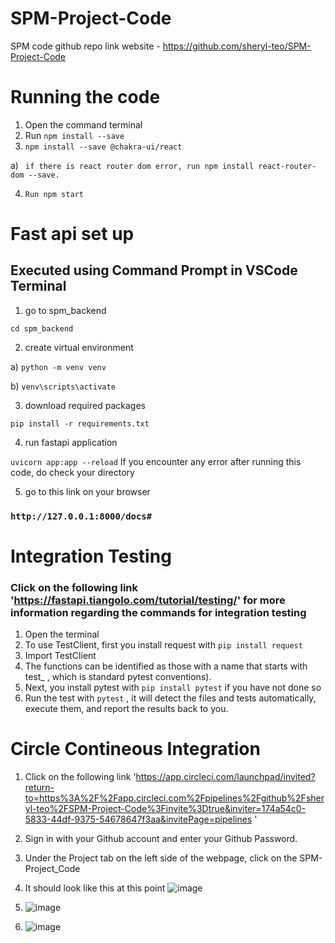 # SPM-Project-Code
SPM code 
github repo link website - https://github.com/sheryl-teo/SPM-Project-Code

# Running the code
1. Open the command terminal
2. Run ```npm install --save```
3. ```npm install --save @chakra-ui/react``` 

a) ``` if there is react router dom error, run npm install react-router-dom --save.``` 
  
4. ```Run npm start```

# Fast api set up
## Executed using Command Prompt in VSCode Terminal 
1. go to spm_backend

```cd spm_backend```

2. create virtual environment

a) ```python -m venv venv```

b) ```venv\scripts\activate```

3. download required packages

```pip install -r requirements.txt```

4. run fastapi application

```uvicorn app:app --reload```
If you encounter any error after running this code, do check your directory

5. go to this link on your browser
###  `http://127.0.0.1:8000/docs#` 

# Integration Testing
### Click on the following link 'https://fastapi.tiangolo.com/tutorial/testing/' for more information regarding the commands for integration testing
1. Open the terminal
2. To use TestClient, first you install request with ``` pip install request ```
3. Import TestClient 
4. The functions can be identified as those with a name that starts with test_ , which is standard pytest conventions).
5. Next, you install pytest with ``` pip install pytest ``` if you have not done so
6. Run the test with ``` pytest ``` , it will detect the files and tests automatically, execute them, and report the results back to you.

# Circle Contineous Integration
1. Click on the following link 'https://app.circleci.com/launchpad/invited?return-to=https%3A%2F%2Fapp.circleci.com%2Fpipelines%2Fgithub%2Fsheryl-teo%2FSPM-Project-Code%3Finvite%3Dtrue&inviter=174a54c0-5833-44df-9375-54678647f3aa&invitePage=pipelines ' 
2. Sign in with your Github account and enter your Github Password.
3. Under the Project tab on the left side of the webpage, click on the SPM-Project_Code
4.  It should look like this at this point ![image](https://user-images.githubusercontent.com/65134007/200111748-404dd7ee-238d-4587-a3ad-2aea61b86a15.png)
5.  ![image](https://user-images.githubusercontent.com/65134007/200111825-5fa5d6ef-ad61-4687-9245-28c5451a8c51.png)

6.  ![image](https://user-images.githubusercontent.com/65134007/200111788-2e2a6295-24fa-422d-a03f-762bfe27950b.png)


